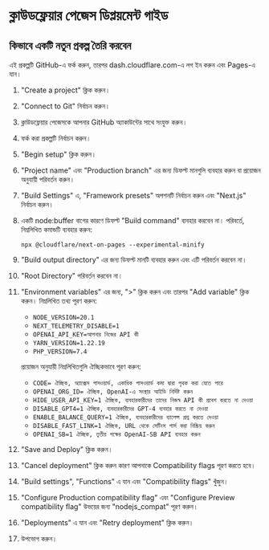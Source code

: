 # ক্লাউডফ্লেয়ার পেজেস ডিপ্লয়মেন্ট গাইড

## কিভাবে একটি নতুন প্রকল্প তৈরি করবেন

এই প্রকল্পটি GitHub-এ ফর্ক করুন, তারপর dash.cloudflare.com-এ লগ ইন করুন এবং Pages-এ যান।

1. "Create a project" ক্লিক করুন।
2. "Connect to Git" নির্বাচন করুন।
3. ক্লাউডফ্লেয়ার পেজেসকে আপনার GitHub অ্যাকাউন্টের সাথে সংযুক্ত করুন।
4. ফর্ক করা প্রকল্পটি নির্বাচন করুন।
5. "Begin setup" ক্লিক করুন।
6. "Project name" এবং "Production branch" এর জন্য ডিফল্ট মানগুলি ব্যবহার করুন বা প্রয়োজন অনুযায়ী পরিবর্তন করুন।
7. "Build Settings" এ, "Framework presets" অপশনটি নির্বাচন করুন এবং "Next.js" নির্বাচন করুন।
8. একটি node:buffer বাগের কারণে ডিফল্ট "Build command" ব্যবহার করবেন না। পরিবর্তে, নিম্নলিখিত কমান্ডটি ব্যবহার করুন:
   ```
   npx @cloudflare/next-on-pages --experimental-minify
   ```
9. "Build output directory" এর জন্য ডিফল্ট মানটি ব্যবহার করুন এবং এটি পরিবর্তন করবেন না।
10. "Root Directory" পরিবর্তন করবেন না।
11. "Environment variables" এর জন্য, ">" ক্লিক করুন এবং তারপর "Add variable" ক্লিক করুন। নিম্নলিখিত তথ্য পূরণ করুন:

    - `NODE_VERSION=20.1`
    - `NEXT_TELEMETRY_DISABLE=1`
    - `OPENAI_API_KEY=আপনার নিজের API কী`
    - `YARN_VERSION=1.22.19`
    - `PHP_VERSION=7.4`

    প্রয়োজন অনুযায়ী নিম্নলিখিতগুলি ঐচ্ছিকভাবে পূরণ করুন:

    - `CODE= ঐচ্ছিক, অ্যাক্সেস পাসওয়ার্ড, একাধিক পাসওয়ার্ড কমা দ্বারা পৃথক করা যেতে পারে`
    - `OPENAI_ORG_ID= ঐচ্ছিক, OpenAI-এ সংস্থার আইডি নির্দিষ্ট করুন`
    - `HIDE_USER_API_KEY=1 ঐচ্ছিক, ব্যবহারকারীদের তাদের নিজস্ব API কী প্রবেশ করতে না দেওয়া`
    - `DISABLE_GPT4=1 ঐচ্ছিক, ব্যবহারকারীদের GPT-4 ব্যবহার করতে না দেওয়া`
    - `ENABLE_BALANCE_QUERY=1 ঐচ্ছিক, ব্যবহারকারীদের ব্যালেন্স প্রশ্ন করতে দেওয়া`
    - `DISABLE_FAST_LINK=1 ঐচ্ছিক, URL থেকে সেটিংস পার্স করা নিষ্ক্রিয় করুন`
    - `OPENAI_SB=1 ঐচ্ছিক, তৃতীয় পক্ষের OpenAI-SB API ব্যবহার করুন`

12. "Save and Deploy" ক্লিক করুন।
13. "Cancel deployment" ক্লিক করুন কারণ আপনাকে Compatibility flags পূরণ করতে হবে।
14. "Build settings", "Functions" এ যান এবং "Compatibility flags" খুঁজুন।
15. "Configure Production compatibility flag" এবং "Configure Preview compatibility flag" উভয়ের জন্য "nodejs_compat" পূরণ করুন।
16. "Deployments" এ যান এবং "Retry deployment" ক্লিক করুন।
17. উপভোগ করুন।
